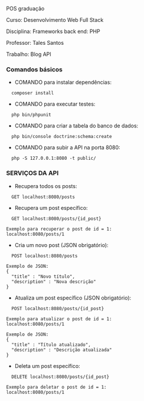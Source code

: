 POS graduação

Curso: Desenvolvimento Web Full Stack

Disciplina: Frameworks back end: PHP

Professor: Tales Santos 

Trabalho: Blog API

### Comandos básicos

- COMANDO para instalar dependências:
```
  composer install
```  

- COMANDO para executar testes:
```
  php bin/phpunit
```  

- COMANDO para criar a tabela do banco de dados:
```
  php bin/console doctrine:schema:create
```  

- COMANDO para subir a API na porta 8080:
```
  php -S 127.0.0.1:8080 -t public/
```  

### SERVIÇOS DA API 
* Recupera todos os posts:
```
  GET localhost:8080/posts
```    
  
    
* Recupera um post específico:
```
  GET localhost:8080/posts/{id_post}
```  
    Exemplo para recuperar o post de id = 1:  
    localhost:8080/posts/1
  
    
  * Cria um novo post (JSON obrigatório):
```
  POST localhost:8080/posts
```  
    Exemplo de JSON:
    {
      "title" : "Novo título",
      "description" : "Nova descrição"
    }
  
  
* Atualiza um post específico (JSON obrigatório):
```
  POST localhost:8080/posts/{id_post}
```  
    Exemplo para atualizar o post de id = 1:  
    localhost:8080/posts/1    
    
    Exemplo de JSON:
    {
      "title" : "Título atualizado",
      "description" : "Descrição atualizada"
    }
  
  
* Deleta um post específico:
```
  DELETE localhost:8080/posts/{id_post}
```  
    Exemplo para deletar o post de id = 1:  
    localhost:8080/posts/1  
  
  
